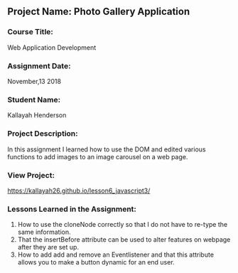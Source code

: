 ## Project Name:  Photo Gallery Application

### Course Title:
Web Application Development

### Assignment Date:  
November,13 2018

### Student Name:  
Kallayah Henderson 

### Project Description:
In this assignment I learned how to use the DOM and edited various functions to add images to an image carousel on a web page.

### View Project:
https://kallayah26.github.io/lesson6_javascript3/

### Lessons Learned in the Assignment:
1. How to use the cloneNode correctly so that I do not have to re-type the same information.
2. That the insertBefore attribute can be used to alter features on webpage after they are set up.
3. How to add add and remove an Eventlistener and that this attribute allows you to make a button dynamic for an end user. 

